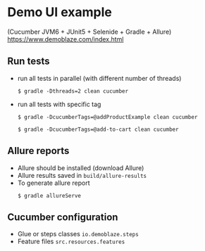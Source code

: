 # Demo UI example 

(Cucumber JVM6 + JUnit5 + Selenide + Gradle + Allure)
https://www.demoblaze.com/index.html

## Run tests

* run all tests in parallel (with different number of threads)

  ```
  $ gradle -Dthreads=2 clean cucumber
  ```

* run all tests with specific tag

  ```
  $ gradle -DcucumberTags=@addProductExample clean cucumber
  ```
    ```
  $ gradle -DcucumberTags=@add-to-cart clean cucumber
  ```


## Allure reports

* Allure should be installed (download Allure)
* Allure results saved in `build/allure-results`
* To generate allure report
  ```
  $ gradle allureServe
  ```

## Cucumber configuration

* Glue or steps classes `io.demoblaze.steps`
* Feature files `src.resources.features`
